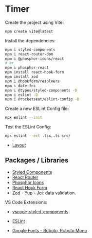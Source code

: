 # Timer

Create the project using Vite:
```sh
npm create vite@latest
```

Install the dependencies:
```sh
npm i styled-components
npm i react-router-dom
npm i @phosphor-icons/react
# or
npm i phosphor-react
npm install react-hook-form
npm install zod
npm i @hookform/resolvers
npm i date-fns
npm i @types/styled-components -D
npm i eslint -D
npm i @rocketseat/eslint-config -D
```

Create a new ESLint Config file:
```sh
npx eslint --init
```

Test the ESLint Config:
```sh
npx eslint --ext .tsx,.ts src/
```

- [Layout](https://www.figma.com/design/vH0qteueRPpQmvnhHvzqLH/Ignite-Timer?t=6Ve5KA0TGqEvjcOq-0)


## Packages / Libraries
- [Styled Components](https://styled-components.com/)
- [React Router](https://reactrouter.com/en/main)
- [Phosphor Icons](https://github.com/phosphor-icons/react)
- [React Hook Form](https://react-hook-form.com/) 
- [Zod](https://zod.dev/) - [Yup](https://github.com/jquense/yup) - [Joi](https://joi.dev/): data validation.

VS Code Extensions:
- [vscode-styled-components](https://marketplace.visualstudio.com/items?itemName=styled-components.vscode-styled-components)
- [ESLint](https://marketplace.visualstudio.com/items?itemName=dbaeumer.vscode-eslint)


- [Google Fonts - Roboto, Roboto Mono](https://fonts.google.com/specimen/Roboto+Mono?query=roboto+mono)
